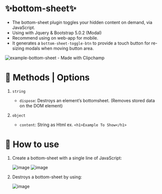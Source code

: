 # ✨bottom-sheet✨
- The bottom-sheet plugin toggles your hidden content on demand, via JavaScript.
- Using with Jquery & Bootstrap 5.0.2 (Modal)
- Recommend using on web-app for mobile.
- It generates a `bottom-sheet-toggle-btn` to provide a touch button for re-sizing modals when moving button area.

![example-bottom-sheet - Made with Clipchamp](https://github.com/nchypx2619/bottom-sheet/assets/126173094/dc972720-7f23-47ff-a4cb-648e3621f714)

# 🚩 Methods | Options
1. `string`
    - `dispose`: Destroys an element’s bottomsheet. (Removes stored data on the DOM element)

2. `object`
    - `content`: String as Html ex. `<h1>Example To Show</h1>`

# 🚩 How to use
1. Create a bottom-sheet with a single line of JavaScript:

    ![image](https://github.com/nchypx2619/bottom-sheet/assets/126173094/3664fdb8-7b27-4ca1-9c0a-4b54565bf5fc)
    ![image](https://github.com/nchypx2619/bottom-sheet/assets/126173094/c466410f-e7b9-493e-be46-eb5ac1f483d3)

2. Destroys a bottom-sheet by using:
   
    ![image](https://github.com/nchypx2619/bottom-sheet/assets/126173094/3c66dc53-fc0b-4800-985c-1bd9a86f4199)


